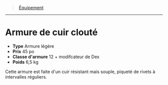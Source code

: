 ﻿---
!EquipmentItem
Type: Armure légère
Price: 45 po
ArmorClass: 12 + modifcateur de Dex
Weight: 6,5 kg
Id: equipment_hd.md#armure-de-cuir-clouté
ParentLink: equipment_hd.md#Équipement
Name: Armure de cuir clouté
ParentName: Équipement
NameLevel: 1
Attributes:
  Name: Armure de cuir clouté
  Markdown: >+
    # <!--Name-->Armure de cuir clouté<!--/Name-->


    - **Type** <!--Type-->Armure légère<!--/Type-->

    - **Prix** <!--Price-->45 po<!--/Price-->

    - **Classe d'armure** <!--ArmorClass-->12 + modifcateur de Dex<!--/ArmorClass-->

    - **Poids** <!--Weight-->6,5 kg<!--/Weight-->


    Cette armure est faite d'un cuir résistant mais souple, piqueté de rivets à intervalles réguliers.

  Type: Armure légère
  Price: 45 po
  ArmorClass: 12 + modifcateur de Dex
  Weight: 6,5 kg
AttributesDictionary: >+
  Name: Armure de cuir clouté

  Markdown: >+

    # <!--Name-->Armure de cuir clouté<!--/Name-->





    - **Type** <!--Type-->Armure légère<!--/Type-->



    - **Prix** <!--Price-->45 po<!--/Price-->



    - **Classe d'armure** <!--ArmorClass-->12 + modifcateur de Dex<!--/ArmorClass-->



    - **Poids** <!--Weight-->6,5 kg<!--/Weight-->





    Cette armure est faite d'un cuir résistant mais souple, piqueté de rivets à intervalles réguliers.



  Type: Armure légère

  Price: 45 po

  ArmorClass: 12 + modifcateur de Dex

  Weight: 6,5 kg

---
> [Équipement](hd_equipment.md)

---

# Armure de cuir clouté

- **Type** Armure légère
- **Prix** 45 po
- **Classe d'armure** 12 + modifcateur de Dex
- **Poids** 6,5 kg

Cette armure est faite d'un cuir résistant mais souple, piqueté de rivets à intervalles réguliers.

